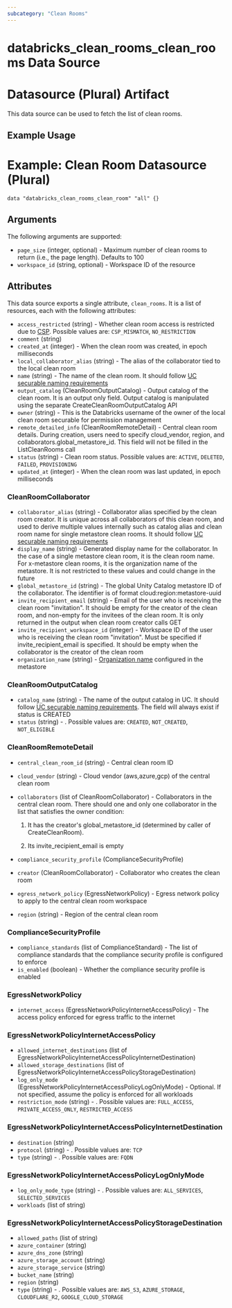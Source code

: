 ```yaml
---
subcategory: "Clean Rooms"
---
```

# databricks_clean_rooms_clean_rooms Data Source
# Datasource (Plural) Artifact

This data source can be used to fetch the list of clean rooms.

## Example Usage
# Example: Clean Room Datasource (Plural)

```hcl
data "databricks_clean_rooms_clean_room" "all" {}
```

## Arguments
The following arguments are supported:
* `page_size` (integer, optional) - Maximum number of clean rooms to return (i.e., the page length). Defaults to 100
* `workspace_id` (string, optional) - Workspace ID of the resource


## Attributes
This data source exports a single attribute, `clean_rooms`. It is a list of resources, each with the following attributes:
* `access_restricted` (string) - Whether clean room access is restricted due to [CSP](https://docs.databricks.com/en/security/privacy/security-profile.html). Possible values are: `CSP_MISMATCH`, `NO_RESTRICTION`
* `comment` (string)
* `created_at` (integer) - When the clean room was created, in epoch milliseconds
* `local_collaborator_alias` (string) - The alias of the collaborator tied to the local clean room
* `name` (string) - The name of the clean room.
  It should follow [UC securable naming requirements](https://docs.databricks.com/en/data-governance/unity-catalog/index.html#securable-object-naming-requirements)
* `output_catalog` (CleanRoomOutputCatalog) - Output catalog of the clean room. It is an output only field. Output catalog is manipulated
  using the separate CreateCleanRoomOutputCatalog API
* `owner` (string) - This is the Databricks username of the owner of the local clean room securable for permission management
* `remote_detailed_info` (CleanRoomRemoteDetail) - Central clean room details. During creation, users need to specify
  cloud_vendor, region, and collaborators.global_metastore_id.
  This field will not be filled in the ListCleanRooms call
* `status` (string) - Clean room status. Possible values are: `ACTIVE`, `DELETED`, `FAILED`, `PROVISIONING`
* `updated_at` (integer) - When the clean room was last updated, in epoch milliseconds

### CleanRoomCollaborator
* `collaborator_alias` (string) - Collaborator alias specified by the clean room creator. It is unique across all collaborators of this clean room, and used to derive
  multiple values internally such as catalog alias and clean room name for single metastore clean rooms.
  It should follow [UC securable naming requirements](https://docs.databricks.com/en/data-governance/unity-catalog/index.html#securable-object-naming-requirements)
* `display_name` (string) - Generated display name for the collaborator. In the case of a single metastore clean room, it is the clean
  room name. For x-metastore clean rooms, it is the organization name of the metastore. It is not restricted to
  these values and could change in the future
* `global_metastore_id` (string) - The global Unity Catalog metastore ID of the collaborator. The identifier is of format cloud:region:metastore-uuid
* `invite_recipient_email` (string) - Email of the user who is receiving the clean room "invitation". It should be empty
  for the creator of the clean room, and non-empty for the invitees of the clean room.
  It is only returned in the output when clean room creator calls GET
* `invite_recipient_workspace_id` (integer) - Workspace ID of the user who is receiving the clean room "invitation". Must be specified if
  invite_recipient_email is specified.
  It should be empty when the collaborator is the creator of the clean room
* `organization_name` (string) - [Organization name](:method:metastores/list#metastores-delta_sharing_organization_name)
  configured in the metastore

### CleanRoomOutputCatalog
* `catalog_name` (string) - The name of the output catalog in UC.
  It should follow [UC securable naming requirements](https://docs.databricks.com/en/data-governance/unity-catalog/index.html#securable-object-naming-requirements).
  The field will always exist if status is CREATED
* `status` (string) - . Possible values are: `CREATED`, `NOT_CREATED`, `NOT_ELIGIBLE`

### CleanRoomRemoteDetail
* `central_clean_room_id` (string) - Central clean room ID
* `cloud_vendor` (string) - Cloud vendor (aws,azure,gcp) of the central clean room
* `collaborators` (list of CleanRoomCollaborator) - Collaborators in the central clean room. There should one and only one collaborator
  in the list that satisfies the owner condition:
  
  1. It has the creator's global_metastore_id (determined by caller of CreateCleanRoom).
  
  2. Its invite_recipient_email is empty
* `compliance_security_profile` (ComplianceSecurityProfile)
* `creator` (CleanRoomCollaborator) - Collaborator who creates the clean room
* `egress_network_policy` (EgressNetworkPolicy) - Egress network policy to apply to the central clean room workspace
* `region` (string) - Region of the central clean room

### ComplianceSecurityProfile
* `compliance_standards` (list of ComplianceStandard) - The list of compliance standards that the compliance security profile is configured to enforce
* `is_enabled` (boolean) - Whether the compliance security profile is enabled

### EgressNetworkPolicy
* `internet_access` (EgressNetworkPolicyInternetAccessPolicy) - The access policy enforced for egress traffic to the internet

### EgressNetworkPolicyInternetAccessPolicy
* `allowed_internet_destinations` (list of EgressNetworkPolicyInternetAccessPolicyInternetDestination)
* `allowed_storage_destinations` (list of EgressNetworkPolicyInternetAccessPolicyStorageDestination)
* `log_only_mode` (EgressNetworkPolicyInternetAccessPolicyLogOnlyMode) - Optional. If not specified, assume the policy is enforced for all workloads
* `restriction_mode` (string) - . Possible values are: `FULL_ACCESS`, `PRIVATE_ACCESS_ONLY`, `RESTRICTED_ACCESS`

### EgressNetworkPolicyInternetAccessPolicyInternetDestination
* `destination` (string)
* `protocol` (string) - . Possible values are: `TCP`
* `type` (string) - . Possible values are: `FQDN`

### EgressNetworkPolicyInternetAccessPolicyLogOnlyMode
* `log_only_mode_type` (string) - . Possible values are: `ALL_SERVICES`, `SELECTED_SERVICES`
* `workloads` (list of string)

### EgressNetworkPolicyInternetAccessPolicyStorageDestination
* `allowed_paths` (list of string)
* `azure_container` (string)
* `azure_dns_zone` (string)
* `azure_storage_account` (string)
* `azure_storage_service` (string)
* `bucket_name` (string)
* `region` (string)
* `type` (string) - . Possible values are: `AWS_S3`, `AZURE_STORAGE`, `CLOUDFLARE_R2`, `GOOGLE_CLOUD_STORAGE`